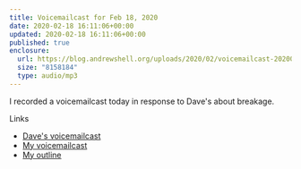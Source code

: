 ```yaml
---
title: Voicemailcast for Feb 18, 2020
date: 2020-02-18 16:11:06+00:00
updated: 2020-02-18 16:11:06+00:00
published: true
enclosure:
  url: https://blog.andrewshell.org/uploads/2020/02/voicemailcast-20200218.mp3
  size: "8158184"
  type: audio/mp3
---
```


I recorded a voicemailcast today in response to Dave's about breakage.

Links

* [Dave's voicemailcast](http://scripting.com/2020/02/16.html#a180941)
* [My voicemailcast](/uploads/2020/02/voicemailcast-20200218.mp3)
* [My outline](http://instantoutliner.com/hv)

